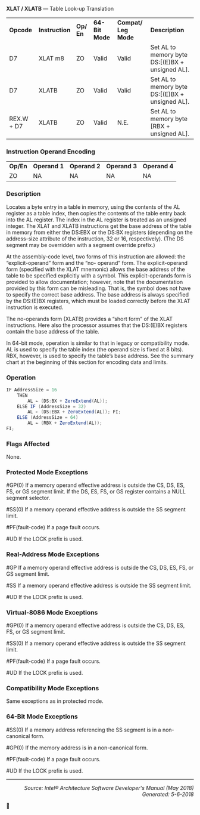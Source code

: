 <b>XLAT / XLATB</b> — Table Look-up Translation
<table>
	<tr>
		<td><b>Opcode</b></td>
		<td><b>Instruction</b></td>
		<td><b>Op/ En</b></td>
		<td><b>64-Bit Mode</b></td>
		<td><b>Compat/ Leg Mode</b></td>
		<td><b>Description</b></td>
	</tr>
	<tr>
		<td>D7</td>
		<td>XLAT m8</td>
		<td>ZO</td>
		<td>Valid</td>
		<td>Valid</td>
		<td>Set AL to memory byte DS:[(E)BX + unsigned AL].</td>
	</tr>
	<tr>
		<td>D7</td>
		<td>XLATB</td>
		<td>ZO</td>
		<td>Valid</td>
		<td>Valid</td>
		<td>Set AL to memory byte DS:[(E)BX + unsigned AL].</td>
	</tr>
	<tr>
		<td>REX.W + D7</td>
		<td>XLATB</td>
		<td>ZO</td>
		<td>Valid</td>
		<td>N.E.</td>
		<td>Set AL to memory byte [RBX + unsigned AL].</td>
	</tr>
</table>


### Instruction Operand Encoding
<table>
	<tr>
		<td><b>Op/En</b></td>
		<td><b>Operand 1</b></td>
		<td><b>Operand 2</b></td>
		<td><b>Operand 3</b></td>
		<td><b>Operand 4</b></td>
	</tr>
	<tr>
		<td>ZO</td>
		<td>NA</td>
		<td>NA</td>
		<td>NA</td>
		<td>NA</td>
	</tr>
</table>


### Description
Locates a byte entry in a table in memory, using the contents of the AL register as a table index, then copies the
contents of the table entry back into the AL register. The index in the AL register is treated as an unsigned integer.
The XLAT and XLATB instructions get the base address of the table in memory from either the DS:EBX or the DS:BX
registers (depending on the address-size attribute of the instruction, 32 or 16, respectively). (The DS segment may
be overridden with a segment override prefix.)

At the assembly-code level, two forms of this instruction are allowed: the “explicit-operand” form and the “no-
operand” form. The explicit-operand form (specified with the XLAT mnemonic) allows the base address of the table
to be specified explicitly with a symbol. This explicit-operands form is provided to allow documentation; however,
note that the documentation provided by this form can be misleading. That is, the symbol does not have to specify
the correct base address. The base address is always specified by the DS:(E)BX registers, which must be loaded
correctly before the XLAT instruction is executed.

The no-operands form (XLATB) provides a “short form” of the XLAT instructions. Here also the processor assumes
that the DS:(E)BX registers contain the base address of the table.

In 64-bit mode, operation is similar to that in legacy or compatibility mode. AL is used to specify the table index
(the operand size is fixed at 8 bits). RBX, however, is used to specify the table’s base address. See the summary
chart at the beginning of this section for encoding data and limits.

### Operation

```java
IF AddressSize = 16
    THEN
        AL ← (DS:BX + ZeroExtend(AL));
    ELSE IF (AddressSize = 32)
        AL ← (DS:EBX + ZeroExtend(AL)); FI;
    ELSE (AddressSize = 64)
        AL ← (RBX + ZeroExtend(AL));
FI;
```
### Flags Affected

None.

### Protected Mode Exceptions

<p>#GP(0)
If a memory operand effective address is outside the CS, DS, ES, FS, or GS segment limit.
If the DS, ES, FS, or GS register contains a NULL segment selector.
<p>#SS(0)
If a memory operand effective address is outside the SS segment limit.
<p>#PF(fault-code)
If a page fault occurs.
<p>#UD
If the LOCK prefix is used.

### Real-Address Mode Exceptions

<p>#GP
If a memory operand effective address is outside the CS, DS, ES, FS, or GS segment limit.
<p>#SS
If a memory operand effective address is outside the SS segment limit.
<p>#UD
If the LOCK prefix is used.

### Virtual-8086 Mode Exceptions

<p>#GP(0)
If a memory operand effective address is outside the CS, DS, ES, FS, or GS segment limit.
<p>#SS(0)
If a memory operand effective address is outside the SS segment limit.
<p>#PF(fault-code)
If a page fault occurs.
<p>#UD
If the LOCK prefix is used.

### Compatibility Mode Exceptions

Same exceptions as in protected mode.

### 64-Bit Mode Exceptions

<p>#SS(0)
If a memory address referencing the SS segment is in a non-canonical form.
<p>#GP(0)
If the memory address is in a non-canonical form.
<p>#PF(fault-code)
If a page fault occurs.
<p>#UD
If the LOCK prefix is used.

 --- 
<p align="right"><i>Source: Intel® Architecture Software Developer's Manual (May 2018)<br>Generated: 5-6-2018</i></p>
